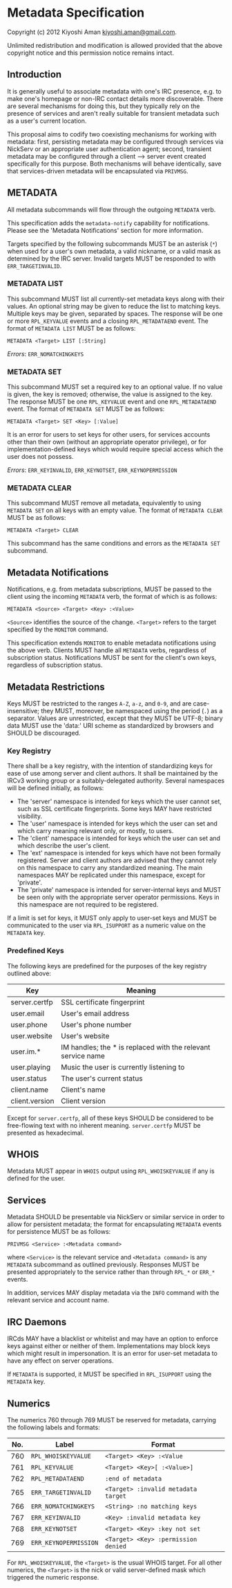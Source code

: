 # Metadata Specification

Copyright (c) 2012 Kiyoshi Aman <kiyoshi.aman@gmail.com>.

Unlimited redistribution and modification is allowed provided that the above
copyright notice and this permission notice remains intact.

## Introduction

It is generally useful to associate metadata with one's IRC presence, e.g. to
make one's homepage or non-IRC contact details more discoverable. There are
several mechanisms for doing this, but they typically rely on the presence of
services and aren't really suitable for transient metadata such as a user's
current location.

This proposal aims to codify two coexisting mechanisms for working with
metadata: first, persisting metadata may be configured through services via
NickServ or an appropriate user authentication agent; second, transient
metadata may be configured through a client --> server event created
specifically for this purpose. Both mechanisms will behave identically, save
that services-driven metadata will be encapsulated via `PRIVMSG`.

## METADATA

All metadata subcommands will flow through the outgoing `METADATA` verb.

This specification adds the `metadata-notify` capability for notifications.
Please see the 'Metadata Notifications' section for more information.

Targets specified by the following subcommands MUST be an asterisk (`*`) when
used for a user's own metadata, a valid nickname, or a valid mask as determined
by the IRC server. Invalid targets MUST be responded to with
`ERR_TARGETINVALID`.

### METADATA LIST

This subcommand MUST list all currently-set metadata keys along with their
values. An optional string may be given to reduce the list to matching keys.
Multiple keys may be given, separated by spaces. The response will be one or
more `RPL_KEYVALUE` events and a closing `RPL_METADATAEND` event. The format
of `METADATA LIST` MUST be as follows:

`METADATA <Target> LIST [:String]`

*Errors*: `ERR_NOMATCHINGKEYS`

### METADATA SET

This subcommand MUST set a required key to an optional value. If no value is
given, the key is removed; otherwise, the value is assigned to the key. The
response MUST be one `RPL_KEYVALUE` event and one `RPL_METADATAEND` event. The
format of `METADATA SET` MUST be as follows:

`METADATA <Target> SET <Key> [:Value]`

It is an error for users to set keys for other users, for services accounts
other than their own (without an appropriate operator privilege), or for
implementation-defined keys which would require special access which the user
does not possess.

*Errors*: `ERR_KEYINVALID`, `ERR_KEYNOTSET`, `ERR_KEYNOPERMISSION`

### METADATA CLEAR

This subcommand MUST remove all metadata, equivalently to using `METADATA SET`
on all keys with an empty value. The format of `METADATA CLEAR` MUST be as
follows:

`METADATA <Target> CLEAR`

This subcommand has the same conditions and errors as the `METADATA SET`
subcommand.

## Metadata Notifications

Notifications, e.g. from metadata subscriptions, MUST be passed to the client
using the incoming `METADATA` verb, the format of which is as follows:

`METADATA <Source> <Target> <Key> :<Value>`

`<Source>` identifies the source of the change. `<Target>` refers to the target
specified by the `MONITOR` command.

This specification extends `MONITOR` to enable metadata notifications using the
above verb. Clients MUST handle all `METADATA` verbs, regardless of
subscription status. Notifications MUST be sent for the client's own keys,
regardless of subscription status.

## Metadata Restrictions

Keys MUST be restricted to the ranges `A-Z`, `a-z`, and `0-9`, and are
case-insensitive; they MUST, moreover, be namespaced using the period (`.`) as a
separator. Values are unrestricted, except that they MUST be UTF-8; binary data
MUST use the 'data:' URI scheme as standardized by browsers and SHOULD be
discouraged.

### Key Registry

There shall be a key registry, with the intention of standardizing keys for
ease of use among server and client authors. It shall be maintained by the
IRCv3 working group or a suitably-delegated authority. Several namespaces
will be defined initially, as follows:

* The 'server' namespace is intended for keys which the user cannot set, such
  as SSL certificate fingerprints. Some keys MAY have restricted visibility.
* The 'user' namespace is intended for keys which the user can set and which
  carry meaning relevant only, or mostly, to users.
* The 'client' namespace is intended for keys which the user can set and which
  describe the user's client.
* The 'ext' namespace is intended for keys which have not been formally
  registered. Server and client authors are advised that they cannot rely on
  this namespace to carry any standardized meaning. The main namespaces MAY be
  replicated under this namespace, except for 'private'.
* The 'private' namespace is intended for server-internal keys and MUST be seen
  only with the appropriate server operator permissions. Keys in this
  namespace are not required to be registered.

If a limit is set for keys, it MUST only apply to user-set keys and MUST be
communicated to the user via `RPL_ISUPPORT` as a numeric value on the
`METADATA` key.

### Predefined Keys

The following keys are predefined for the purposes of the key registry outlined
above:

| Key            | Meaning                                                      |
| -------------- | ------------------------------------------------------------ |
| server.certfp  | SSL certificate fingerprint                                  |
| user.email     | User's email address                                         |
| user.phone     | User's phone number                                          |
| user.website   | User's website                                               |
| user.im.*      | IM handles; the * is replaced with the relevant service name |
| user.playing   | Music the user is currently listening to                     |
| user.status    | The user's current status                                    |
| client.name    | Client's name                                                |
| client.version | Client version                                               |

Except for `server.certfp`, all of these keys SHOULD be considered to be
free-flowing text with no inherent meaning. `server.certfp` MUST be presented
as hexadecimal.

## WHOIS

Metadata MUST appear in `WHOIS` output using `RPL_WHOISKEYVALUE` if any is defined
for the user.

## Services

Metadata SHOULD be presentable via NickServ or similar service in order to
allow for persistent metadata; the format for encapsulating `METADATA` events
for persistence MUST be as follows:

`PRIVMSG <Service> :<Metadata command>`

where `<Service>` is the relevant service and `<Metadata command>` is any 
`METADATA` subcommand as outlined previously. Responses MUST be presented
appropriately to the service rather than through `RPL_*` or `ERR_*` events.

In addition, services MAY display metadata via the `INFO` command with the
relevant service and account name.

## IRC Daemons

IRCds MAY have a blacklist or whitelist and may have an option to enforce
keys against either or neither of them. Implementations may block keys which
might result in impersonation. It is an error for user-set metadata to have
any effect on server operations.

If `METADATA` is supported, it MUST be specified in `RPL_ISUPPORT` using the
`METADATA` key.

## Numerics

The numerics 760 through 769 MUST be reserved for metadata, carrying the
following labels and formats:

| No. | Label                 | Format                              |
| --- | --------------------- | ----------------------------------- |
| 760 | `RPL_WHOISKEYVALUE`   | `<Target> <Key> :<Value`            |
| 761 | `RPL_KEYVALUE`        | `<Target> <Key>[ :<Value>]`         |
| 762 | `RPL_METADATAEND`     | `:end of metadata`                  |
| 765 | `ERR_TARGETINVALID`   | `<Target> :invalid metadata target` |
| 766 | `ERR_NOMATCHINGKEYS`  | `<String> :no matching keys`        |
| 767 | `ERR_KEYINVALID`      | `<Key> :invalid metadata key`       |
| 768 | `ERR_KEYNOTSET`       | `<Target> <Key> :key not set`       |
| 769 | `ERR_KEYNOPERMISSION` | `<Target> <Key> :permission denied` |

For `RPL_WHOISKEYVALUE`, the `<Target>` is the usual WHOIS target. For
all other numerics, the `<Target>` is the nick or valid server-defined
mask which triggered the numeric response.

